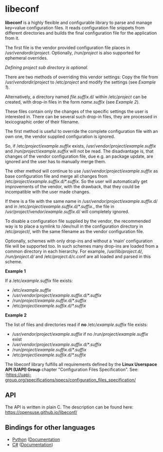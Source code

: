 # libeconf

**libeconf** is a highly flexible and configurable library to parse and
manage key=value configuration files.
It reads configuration file snippets from different directories and builds
the final configuration file for the application from it.

The first file is the vendor provided configuration file places in /usr/_vendordir_/_project_.
Optionally, /run/_project_ is also supported for ephemeral overrides.

*Defining _project_ sub directory is optional.*

There are two methods of overriding this vendor settings: Copy the file from
/usr/_vendordir_/_project_ to /etc/_project_ and modify the settings (see *Example 1*).

Alternatively, a directory named _file_._suffix_.d/ within /etc/_project_ can be created,
with drop-in files in the form _name_._suffix_ (see *Example 2*).

These files contain only the changes of the specific settings the user is
interested in.
There can be several such drop-in files, they are processed in
lexicographic order of their filename.

The first method is useful to override the complete configuration file with an
own one, the vendor supplied configuration is ignored.

So, if /etc/_project_/_example_._suffix_ exists, /usr/_vendor_/_project_/_example_._suffix_
and /run/_project_/_example_._suffix_ will not be read.
The disadvantage is, that changes of the vendor configuration file, due e.g.
an package update, are ignored and the user has to manually merge them.

The other method will continue to use /usr/_vendor_/_project_/_example_._suffix_ as base
configuration file and merge all changes from /etc/_project_/_example_._suffix_.d/*._suffix_.
So the user will automatically get improvements of the vendor, with the drawback,
that they could be incompatible with the user made changes.

If there is a file with the same name in /usr/_vendor_/_project_/_example_._suffix_.d/ and
in /etc/_project_/_example_._suffix_.d/*._suffix_., the file in /usr/_project_/_vendor_/_example_._suffix_.d/
will completely ignored.

To disable a configuration file supplied by the vendor, the recommended way is to place
a symlink to /dev/null in the configuration directory in /etc/_project_/, with the same filename
as the vendor configuration file.

Optionally, schemes with only drop-ins and without a ‘main’ configuration file will be supported too. In such
schemes many drop-ins are loaded from a common directory in each hierarchy.
For example, /usr/lib/_project_.d/*, /run/_project_.d/* and /etc/_project_.d/c.conf are all loaded and parsed
in this scheme.

**Example 1**

If a /etc/_example_._suffix_ file exists:

* /etc/_example_._suffix_
* /usr/_vendor_/_project_/_example_._suffix_.d/*._suffix_
* /run/_project_/_example_._suffix_.d/*._suffix_
* /etc/_project_/_example_._suffix_.d/*._suffix_

**Example 2**

The list of files and directories read if **no** /etc/_example_._suffix_ file
exists:

* /usr/_vendor_/_project_/_example_._suffix_ if no /run/_project_/_example_._suffix_ exist
* /usr/_vendor_/_project_/_example_._suffix_.d/*._suffix_
* /run/_project_/_example_._suffix_.d/*._suffix_
* /etc/_project_/_example_._suffix_.d/*._suffix_

The libeconf library fulfills all requirements defined by the **Linux Userspace API (UAPI) Group**
chapter "Configuration Files Specification".
See: :https://uapi-group.org/specifications/specs/configuration_files_specification/

## API

The API is written in plain C. The description can be found here: https://opensuse.github.io/libeconf/

## Bindings for other languages

- [Python](https://github.com/openSUSE/libeconf/blob/v0.7.0/bindings/python3/) ([Documentation](https://github.com/openSUSE/libeconf/blob/v0.6.0/bindings/python3/docs/python-libeconf.3)
- [C#](https://github.com/openSUSE/libeconf/blob/v0.7.0/bindings/csharp/) ([Documentation](https://github.com/openSUSE/libeconf/blob/v0.6.0/bindings/csharp/docs/README.md))
